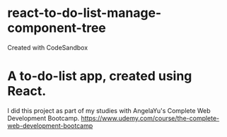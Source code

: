 # react-to-do-list-manage-component-tree
Created with CodeSandbox

# A to-do-list app, created using React. 
I did this project as part of my studies with AngelaYu's Complete Web Development Bootcamp. 
https://www.udemy.com/course/the-complete-web-development-bootcamp
